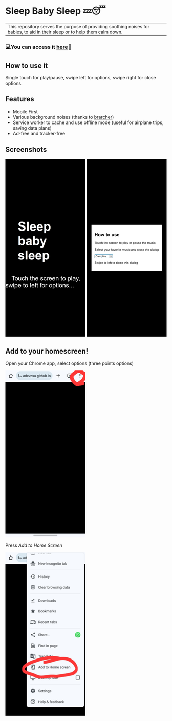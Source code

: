 # Sleep Baby Sleep 💤😴

<table>
<tr>
<td>
This repository serves the purpose of providing soothing noises for babies, to aid in their sleep or to help them calm down.
</td>
</tr>
</table>

### 💻You can access it [here](https://adevesa.github.io/sleep-baby-sleep)📲

## How to use it

Single touch for play/pause, swipe left for options, swipe right for close options.

## Features

- Mobile First
- Various background noises (thanks to [brarcher](https://github.com/brarcher/baby-sleep-sounds))
- Service worker to cache and use offline mode (useful for airplane trips, saving data plans)
- Ad-free and tracker-free

## Screenshots

<img src="./demo/images/screenshot_1.png" width="250">
<img src="./demo/images/screenshot_2.png" width="250">

## Add to your homescreen!

Open your Chrome app, select options (three points options)

<img src="./demo/images/homescreen_1.jpeg" width="250">

Press *Add to Home Screen* 

<img src="./demo/images/homescreen_2.jpeg" width="250">

